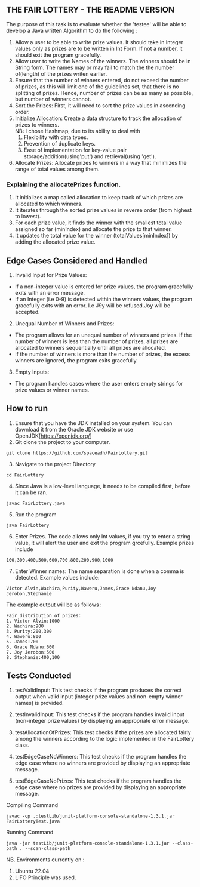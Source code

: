 ## THE FAIR LOTTERY - THE README VERSION

The purpose of this task is to evaluate whether the 'testee' will be able to develop a Java written Algorithm to do the following : 

1. Allow a user to be able to write prize values. It should take in Integer values only as prizes are to be written in Int Form. If not a number, it should exit the program gracefully.
2. Allow user to write the Names of the winners. The winners should be in String form. The names may or may fail to match the the number of(length) of the prizes writen earlier.
3. Ensure that the number of winners entered, do not exceed the number of prizes, as this will limit one of the guidelines set, that there is no splitting of prizes. Hence, number of prizes can be as many as possible, but number of winners cannot.
4. Sort the Prizes: First, it will need to sort the prize values in ascending order.
5. Initialize Allocation: Create a data structure to track the allocation of prizes to winners.  
NB: I chose Hashmap, due to its ability to deal with
    1. Flexibility with data types.
    2. Prevention of duplicate keys.
    3. Ease of implementation for key-value pair storage/addition(using'put') and retrieval(using 'get').
6. Allocate Prizes: Allocate prizes to winners in a way that minimizes the range of total values among them.

### Explaining the allocatePrizes function.

1. It initializes a map called allocation to keep track of which prizes are allocated to which winners.
2. It iterates through the sorted prize values in reverse order (from highest to lowest).
3. For each prize value, it finds the winner with the smallest total value assigned so far (minIndex) and allocate the prize to that winner.
4. It updates the total value for the winner (totalValues[minIndex]) by adding the allocated prize value.

## Edge Cases Considered and Handled
1. Invalid Input for Prize Values:
- If a non-integer value is entered for prize values, the program gracefully exits with an error message.
- If an Integer (i.e 0-9) is detected within the winners values, the program gracefully exits with an error. I.e J9y will be refused.Joy will be accepted.

2. Unequal Number of Winners and Prizes:
- The program allows for an unequal number of winners and prizes. If the number of winners is less than the number of prizes, all prizes are allocated to winners sequentially until all prizes are allocated.
- If the number of winners is more than the number of prizes, the excess winners are ignored, the program exits gracefully.
3. Empty Inputs: 
- The program handles cases where the user enters empty strings for prize values or winner names.


## How to run

1. Ensure that you have the JDK installed on your system. You can download it from the Oracle JDK website or use OpenJDK[https://openjdk.org/]
2. Git clone the project to your computer.
```copy
git clone https://github.com/spaceadh/FairLottery.git
```
3. Navigate to the project Directory
```copy
cd FairLottery
```
4. Since Java is a low-level language, it needs to be compiled first, before it can be ran.
```copy
javac FairLottery.java
```
5. Run the program
```copy
java FairLottery
```
6. Enter Prizes. The code allows only Int values, if you try to enter a string value, it will alert the user and exit the program grcefully. Example prizes include
```copy
100,300,400,500,600,700,800,200,900,1000
``` 
7. Enter Winner names: The name separation is done when a comma is detected. Example values include: 
```copy
Victor Alvin,Wachira,Purity,Waweru,James,Grace Ndanu,Joy Jerobon,Stephanie
```

The example output will be as follows : 
```
Fair distribution of prizes:
1. Victor Alvin:1000
2. Wachira:900
3. Purity:200,300
4. Waweru:800
5. James:700
6. Grace Ndanu:600
7. Joy Jerobon:500
8. Stephanie:400,100
```

## Tests Conducted
1. testValidInput: This test checks if the program produces the correct output when valid input (integer prize values and non-empty winner names) is provided.

2. testInvalidInput: This test checks if the program handles invalid input (non-integer prize values) by displaying an appropriate error message.

3. testAllocationOfPrizes: This test checks if the prizes are allocated fairly among the winners according to the logic implemented in the FairLottery class.

4. testEdgeCaseNoWinners: This test checks if the program handles the edge case where no winners are provided by displaying an appropriate message.

5. testEdgeCaseNoPrizes: This test checks if the program handles the edge case where no prizes are provided by displaying an appropriate message.

Compiling Command
```
javac -cp .:testLib/junit-platform-console-standalone-1.3.1.jar FairLotteryTest.java
```

Running Command
```
java -jar testLib/junit-platform-console-standalone-1.3.1.jar --class-path . --scan-class-path
```


NB. Environments currently on :
1. Ubuntu 22.04
2. LIFO Principle was used.